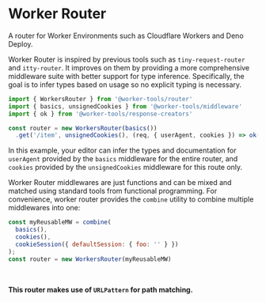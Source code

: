 # Worker Router
A router for Worker Environments such as Cloudflare Workers and Deno Deploy.

Worker Router is inspired by previous tools such as `tiny-request-router` and `itty-router`. 
It improves on them by providing a more comprehensive middleware suite with better support for type inference. 
Specifically, the goal is to infer types based on usage so no explicit typing is necessary. 

```js
import { WorkersRouter } from '@worker-tools/router'
import { basics, unsignedCookies } from '@worker-tools/middleware'
import { ok } from '@worker-tools/response-creators'

const router = new WorkersRouter(basics())
  .get('/item', unsignedCookies(), (req, { userAgent, cookies }) => ok())
```

In this example, your editor can infer the types and documentation for
`userAgent` provided by the `basics` middleware for the entire router, and
`cookies` provided by the `unsignedCookies` middleware for this route only.

Worker Router middlewares are just functions and can be mixed and matched using standard tools from functional programming.
For convenience, worker router provides the `combine` utility to combine multiple middlewares into one:

```js
const myReusableMW = combine(
  basics(), 
  cookies(), 
  cookieSession({ defaultSession: { foo: '' } })
);
const router = new WorkersRouter(myReusableMW)
```

<br>

**This router makes use of `URLPattern` for path matching.**



